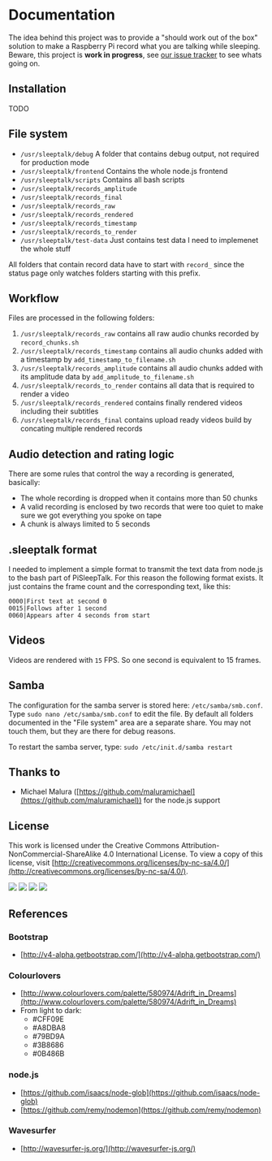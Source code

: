 # Documentation

The idea behind this project was to provide a "should work out of the box" solution to make a Raspberry Pi record what you are talking while sleeping.
Beware, this project is **work in progress**, see [our issue tracker](https://github.com/blaues0cke/PiSleepTalk/issues) to see whats going on.


## Installation

TODO

## File system

* `/usr/sleeptalk/debug` A folder that contains debug output, not required for production mode
* `/usr/sleeptalk/frontend` Contains the whole node.js frontend
* `/usr/sleeptalk/scripts` Contains all bash scripts
* `/usr/sleeptalk/records_amplitude`
* `/usr/sleeptalk/records_final`
* `/usr/sleeptalk/records_raw`
* `/usr/sleeptalk/records_rendered`
* `/usr/sleeptalk/records_timestamp`
* `/usr/sleeptalk/records_to_render`
* `/usr/sleeptalk/test-data` Just contains test data I need to implemenet the whole stuff

All folders that contain record data have to start with `record_` since the status page only watches folders starting with this prefix.

## Workflow

Files are processed in the following folders:
 
1. `/usr/sleeptalk/records_raw` contains all raw audio chunks recorded by `record_chunks.sh`
2. `/usr/sleeptalk/records_timestamp` contains all audio chunks added with a timestamp by `add_timestamp_to_filename.sh`
3. `/usr/sleeptalk/records_amplitude` contains all audio chunks added with its amplitude data by `add_amplitude_to_filename.sh`
4. `/usr/sleeptalk/records_to_render` contains all data that is required to render a video
5. `/usr/sleeptalk/records_rendered` contains finally rendered videos including their subtitles
6. `/usr/sleeptalk/records_final` contains upload ready videos build by concating multiple rendered records

## Audio detection and rating logic

There are some rules that control the way a recording is generated, basically:

* The whole recording is dropped when it contains more than 50 chunks
* A valid recording is enclosed by two records that were too quiet to make sure we got everything you spoke on tape
* A chunk is always limited to 5 seconds

## .sleeptalk format

I needed to implement a simple format to transmit the text data from node.js to the bash part of PiSleepTalk.
For this reason the following format exists. It just contains the frame count and the corresponding text, like this:

	0000|First text at second 0
	0015|Follows after 1 second
	0060|Appears after 4 seconds from start

## Videos

Videos are rendered with `15` FPS. So one second is equivalent to 15 frames.

## Samba

The configuration for the samba server is stored here: `/etc/samba/smb.conf`. Type `sudo nano /etc/samba/smb.conf` to edit the file.
By default all folders documented in the "File system" area are a separate share. You may not touch them, but they are there for debug reasons.

To restart the samba server, type: `sudo /etc/init.d/samba restart`

## Thanks to

* Michael Malura ([https://github.com/maluramichael](https://github.com/maluramichael)) for the node.js support

## License

This work is licensed under the Creative Commons Attribution-NonCommercial-ShareAlike 4.0 International License. To view a copy of this license, visit [http://creativecommons.org/licenses/by-nc-sa/4.0/](http://creativecommons.org/licenses/by-nc-sa/4.0/).

![](http://creativecommons.org/wp-content/themes/creativecommons.org/images/chooser_cc.png)
![](http://creativecommons.org/wp-content/themes/creativecommons.org/images/chooser_by.png)
![](http://creativecommons.org/wp-content/themes/creativecommons.org/images/chooser_nc.png)
![](http://creativecommons.org/wp-content/themes/creativecommons.org/images/chooser_sa.png)

## References

### Bootstrap

* [http://v4-alpha.getbootstrap.com/](http://v4-alpha.getbootstrap.com/)

### Colourlovers

* [http://www.colourlovers.com/palette/580974/Adrift_in_Dreams](http://www.colourlovers.com/palette/580974/Adrift_in_Dreams)
* From light to dark:
  * #CFF09E
  * #A8DBA8
  * #79BD9A
  * #3B8686
  * #0B486B

### node.js

* [https://github.com/isaacs/node-glob](https://github.com/isaacs/node-glob)
* [https://github.com/remy/nodemon](https://github.com/remy/nodemon)

### Wavesurfer

* [http://wavesurfer-js.org/](http://wavesurfer-js.org/)